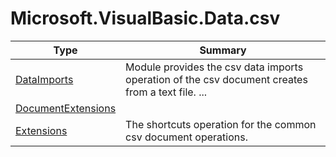 ﻿
# Microsoft.VisualBasic.Data.csv

|Type|Summary|
|----|-------|
|<a href="#" onClick="load('/docs/Microsoft.VisualBasic.Data.csv/DataImports.md')">DataImports</a>|Module provides the csv data imports operation of the csv document creates from a text file. ...|
|<a href="#" onClick="load('/docs/Microsoft.VisualBasic.Data.csv/DocumentExtensions.md')">DocumentExtensions</a>||
|<a href="#" onClick="load('/docs/Microsoft.VisualBasic.Data.csv/Extensions.md')">Extensions</a>|The shortcuts operation for the common csv document operations.|

